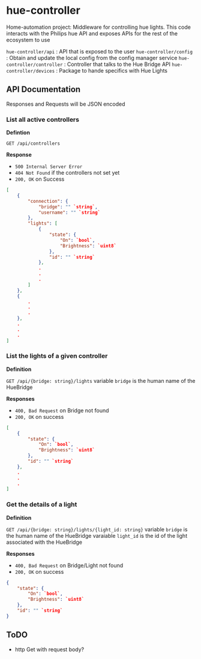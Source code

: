 # hue-controller
Home-automation project: Middleware for controlling hue lights. This code interacts with the Philips hue API and exposes APIs for the rest of the ecosystem to use

`hue-controller/api`        : API that is exposed to the user 
`hue-controller/config`     : Obtain and update the local config from the config manager service
`hue-controller/controller` : Controller that talks to the Hue Bridge API
`hue-controller/devices`    : Package to hande specifics with Hue Lights

## API Documentation

Responses and Requests will be JSON encoded

### List all active controllers

**Defintion**

`GET /api/controllers`

**Response**

- `500 Internal Server Error` 
- `404 Not Found` if the controllers not set yet
- `200, OK` on Success
```json
[
    {
        "connection": {
            "bridge": "" `string`,
            "username": "" `string`
        },
        "lights": [
            {
                "state": {
                    "On": `bool`,
                    "Brightness": `uint8`
                },
                "id": "" `string`
            },
            .
            .
            .
        ]
    },
    {
        .
        .
        .
    },
    .
    .
    .
]
```

### List the lights of a given controller

**Definition**

`GET /api/{bridge: string}/lights`
variable `bridge` is the human name of the HueBridge

**Responses**

- `400, Bad Request` on Bridge not found
- `200, OK` on success
```json
[
    {
        "state": {
            "On": `bool`,
            "Brightness": `uint8`
        },
        "id": "" `string`
    },
    .
    .
    .
]
```

### Get the details of a light

**Definition**

`GET /api/{bridge: string}/lights/{light_id: string}`
variable `bridge` is the human name of the HueBridge
varaiable `light_id` is the id of the light associated with the HueBridge

**Responses**

- `400, Bad Request` on Bridge/Light not found
- `200, OK` on success
```json
{
    "state": {
        "On": `bool`,
        "Brightness": `uint8`
    },
    "id": "" `string`
}
```

## ToDO
- http Get with request body?
